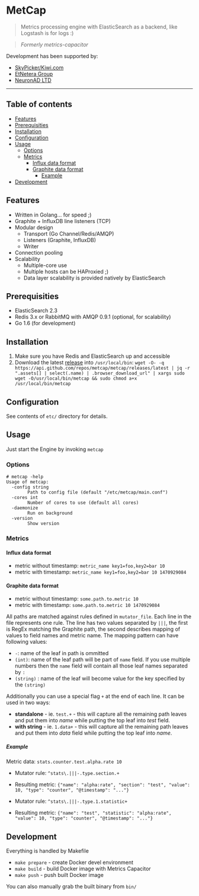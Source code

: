 # MetCap

> Metrics processing engine with ElasticSearch as a backend, like Logstash is for logs :)

> *Formerly metrics-capacitor*

Development has been supported by:
- [SkyPicker/Kiwi.com](http://www.kiwi.com/)
- [EtNetera Group](http://www.etneteragroup.com/)
- [NeuronAD LTD](http://www.neuronad.com/)

----------------------------------------------------------------------

## Table of contents

* [Features](#features)
* [Prerequisities](#prerequisities)
* [Installation](#installation)
* [Configuration](#configuration)
* [Usage](#usage)
  * [Options](#options)
  * [Metrics](#metrics)
    * [Influx data format](#influx-data-format)
    * [Graphite data format](#graphite-data-format)
      * [Example](#example)
* [Development](#development)

## Features

- Written in Golang... for speed ;)
- Graphite + InfluxDB line listeners (TCP)
- Modular design
  - Transport (Go Channel/Redis/AMQP)
  - Listeners (Graphite, InfluxDB)
  - Writer
- Connection pooling
- Scalability
  - Multiple-core use
  - Multiple hosts can be HAProxied ;)
  - Data layer scalability is provided natively by ElasticSearch

## Prerequisities

- ElasticSearch 2.3
- Redis 3.x or RabbitMQ with AMQP 0.9.1 (optional, for scalability)
- Go 1.6 (for development)

## Installation

1. Make sure you have Redis and ElasticSearch up and accessible
2. Download the latest [release](https://github.com/metcap/metcap/releases/latest) into ```/usr/local/bin```:
  ```wget -O- -q https://api.github.com/repos/metcap/metcap/releases/latest | jq -r ".assets[] | select(.name) | .browser_download_url" | xargs sudo wget -O/usr/local/bin/metcap && sudo chmod a+x /usr/local/bin/metcap```


## Configuration

See contents of ```etc/``` directory for details.

## Usage

Just start the Engine by invoking ```metcap```

### Options

```
# metcap -help
Usage of metcap:
  -config string
    	Path to config file (default "/etc/metcap/main.conf")
  -cores int
    	Number of cores to use (default all cores)
  -daemonize
    	Run on background
  -version
    	Show version
```

### Metrics

#### Influx data format

- metric without timestamp: ```metric_name key1=foo,key2=bar 10```
- metric with timestamp: ```metric_name key1=foo,key2=bar 10 1470929084```

#### Graphite data format

- metric without timestamp: ```some.path.to.metric 10```
- metric with timestamp: ```some.path.to.metric 10 1470929084```

All paths are matched against rules defined in ```mutator_file```. Each line in the file represents one rule. The line has two values separated by ```|||```, the first is RegEx matching the Graphite path, the second describes mapping of values to field names and metric name. The mapping pattern can have following values:
- ```-```: name of the leaf in path is ommitted
- ```(int)```: name of the leaf path will be part of ```name``` field. If you use multiple numbers then the ```name``` field will contain all those leaf names separated by ```:```
- ```(string)``` : name of the leaf will become value for the key specified by the ```(string)```

Additionally you can use a special flag ```+``` at the end of each line. It can be used in two ways:
- **standalone** - ie. ```test.+``` - this will capture all the remaining path leaves and put them into *name* while putting the top leaf into *test* field.
- **with string** - ie. ```1.data+``` - this will capture all the remaining path leaves and put them into *data* field while putting the top leaf into *name*.

##### Example

Metric data: ```stats.counter.test.alpha.rate 10```


- Mutator rule: ```^stats\.|||-.type.section.+```
- Resulting metric: ```{"name": "alpha:rate", "section": "test", "value": 10, "type": "counter", "@timestamp": "..."}```


- Mutator rule: ```^stats\.|||-.type.1.statistic+```
- Resulting metric: ```{"name": "test", "statistic": "alpha:rate", "value": 10, "type": "counter", "@timestamp": "..."}```


## Development

Everything is handled by Makefile

- ```make prepare``` - create Docker devel environment
- ```make build``` - build Docker image with Metrics Capacitor
- ```make push``` - push built Docker image

You can also manually grab the built binary from ```bin/```
